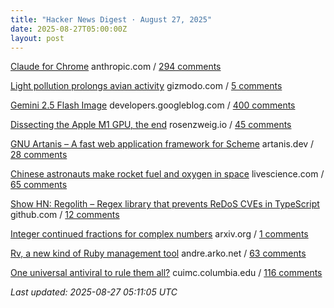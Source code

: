 ```yaml
---
title: "Hacker News Digest · August 27, 2025"
date: 2025-08-27T05:00:00Z
layout: post
---
```


[Claude for Chrome](https://www.anthropic.com/news/claude-for-chrome)  anthropic.com / [294 comments](https://news.ycombinator.com/item?id=45030760)

[Light pollution prolongs avian activity](https://gizmodo.com/birds-across-the-world-are-singing-all-day-for-a-disturbing-reason-2000646257)  gizmodo.com / [5 comments](https://news.ycombinator.com/item?id=44995865)

[Gemini 2.5 Flash Image](https://developers.googleblog.com/en/introducing-gemini-2-5-flash-image/)  developers.googleblog.com / [400 comments](https://news.ycombinator.com/item?id=45026719)

[Dissecting the Apple M1 GPU, the end](https://rosenzweig.io/blog/asahi-gpu-part-n.html)  rosenzweig.io / [45 comments](https://news.ycombinator.com/item?id=45034537)

[GNU Artanis – A fast web application framework for Scheme](https://artanis.dev/index.html)  artanis.dev / [28 comments](https://news.ycombinator.com/item?id=45031673)

[Chinese astronauts make rocket fuel and oxygen in space](https://www.livescience.com/space/space-exploration/chinese-astronauts-make-rocket-fuel-and-oxygen-in-space-using-1st-of-its-kind-artificial-photosynthesis)  livescience.com / [65 comments](https://news.ycombinator.com/item?id=45006229)

[Show HN: Regolith – Regex library that prevents ReDoS CVEs in TypeScript](https://github.com/JakeRoggenbuck/regolith)  github.com / [12 comments](https://news.ycombinator.com/item?id=45034957)

[Integer continued fractions for complex numbers](https://arxiv.org/abs/2508.15078)  arxiv.org / [1 comments](https://news.ycombinator.com/item?id=45000142)

[Rv, a new kind of Ruby management tool](https://andre.arko.net/2025/08/25/rv-a-new-kind-of-ruby-management-tool/)  andre.arko.net / [63 comments](https://news.ycombinator.com/item?id=45023730)

[One universal antiviral to rule them all?](https://www.cuimc.columbia.edu/news/one-universal-antiviral-rule-them-all)  cuimc.columbia.edu / [116 comments](https://news.ycombinator.com/item?id=45026792)


_Last updated: 2025-08-27 05:11:05 UTC_
